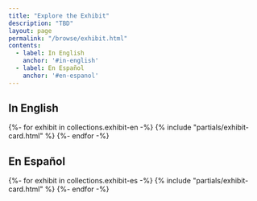 ```yaml
---
title: "Explore the Exhibit"
description: "TBD"
layout: page
permalink: "/browse/exhibit.html"
contents:
  - label: In English
    anchor: '#in-english'
  - label: En Español
    anchor: '#en-espanol'
---
```


## In English

<div class="grid xl:grid-cols-4 lg:grid-cols-3 sm:grid-cols-2 grid-cols-1 sm:gap-8 gap-4 not-prose">
  {%- for exhibit in collections.exhibit-en -%}
    {% include "partials/exhibit-card.html" %}
  {%- endfor -%}
</div>

## En Español

<div class="grid xl:grid-cols-4 lg:grid-cols-3 sm:grid-cols-2 grid-cols-1 sm:gap-8 gap-4 not-prose">
  {%- for exhibit in collections.exhibit-es -%}
    {% include "partials/exhibit-card.html" %}
  {%- endfor -%}
</div>
